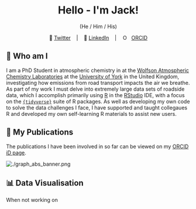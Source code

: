 <h1 align="center" text-decoration:none>Hello - I'm Jack!</h1>
<p align = "center">(He / Him / His)</p>

<div align = "center">
 &nbsp;&nbsp;&nbsp;🐤 <a href="https://twitter.com/JDavison_">Twitter<a>&nbsp;&nbsp;&nbsp;
 |
 &nbsp;&nbsp;&nbsp;💼 <a href="https://www.linkedin.com/in/jack-davison/">LinkedIn<a>&nbsp;&nbsp;&nbsp;
 |
 &nbsp;&nbsp;&nbsp;<img src="https://orcid.org/sites/default/files/images/orcid_16x16.png" style="width:1em;margin-right:.5em;" alt="ORCID iD icon"> <a href="https://orcid.org/0000-0003-2653-6615/">ORCID<a>&nbsp;&nbsp;&nbsp;
</div>

## 🚗 Who am I 
I am a PhD Student in atmospheric chemistry in at the [Wolfson Atmospheric Chemistry Laboratories](https://www.york.ac.uk/chemistry/research/wacl/) at the [University of York](https://www.york.ac.uk/) in the United Kingdom, investigating how emissions from road transport impacts the air we breathe. As part of my work I must delve into extremely large data sets of roadside data, which I accomplish primarily using [R](https://www.r-project.org/) in the [RStudio](https://rstudio.com/) IDE, with a focus on the [`{tidyverse}`](https://www.tidyverse.org/) suite of R packages. As well as developing my own code to solve the data challenges I face, I have supported and taught collegaues R and developed my own self-learning R materials to assist new users.

## 📢 My Publications
The publications I have been involved in so far can be viewed on my [ORCID iD page](https://orcid.org/0000-0003-2653-6615).

![./graph_abs_banner.png](https://orcid.org/0000-0003-2653-6615)

## 📊 Data Visualisation
When not working on 

<!--
**jack-davison/jack-davison** is a ✨ _special_ ✨ repository because its `README.md` (this file) appears on your GitHub profile.

Here are some ideas to get you started:

- 🔭 I’m currently working on ...
- 🌱 I’m currently learning ...
- 👯 I’m looking to collaborate on ...
- 🤔 I’m looking for help with ...
- 💬 Ask me about ...
- 📫 How to reach me: ...
-  ...
- ⚡ Fun fact: ...
-->
